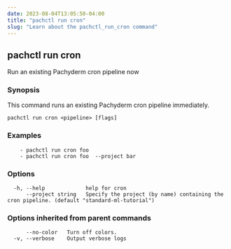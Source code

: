 ```yaml
---
date: 2023-08-04T13:05:50-04:00
title: "pachctl run cron"
slug: "Learn about the pachctl_run_cron command"
---
```


## pachctl run cron

Run an existing Pachyderm cron pipeline now

### Synopsis

This command runs an existing Pachyderm cron pipeline immediately.

```
pachctl run cron <pipeline> [flags]
```

### Examples

```
	- pachctl run cron foo 
	- pachctl run cron foo  --project bar 

```

### Options

```
  -h, --help             help for cron
      --project string   Specify the project (by name) containing the cron pipeline. (default "standard-ml-tutorial")
```

### Options inherited from parent commands

```
      --no-color   Turn off colors.
  -v, --verbose    Output verbose logs
```

